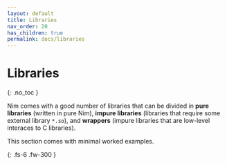 ```yaml
---
layout: default
title: Libraries
nav_order: 20
has_children: true
permalink: docs/libraries
---
```


# Libraries
{: .no_toc }

Nim comes with a good number of libraries that can be divided in **pure libraries** (written in pure Nim),
**impure libraries** (libraries that require some external library `*.so`), and **wrappers** (impure libraries
  that are low-level interaces to C libraries).

This section comes with minimal worked examples.

{: .fs-6 .fw-300 }
